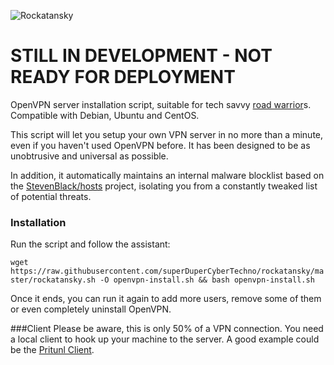 ![Rockatansky](https://raw.githubusercontent.com/superDuperCyberTechno/rockatansky/master/header.png)

# STILL IN DEVELOPMENT - NOT READY FOR DEPLOYMENT

OpenVPN server installation script, suitable for tech savvy [road warrior](http://en.wikipedia.org/wiki/Road_warrior_%28computing%29)s. Compatible with Debian, Ubuntu and CentOS.

This script will let you setup your own VPN server in no more than a minute, even if you haven't used OpenVPN before. It has been designed to be as unobtrusive and universal as possible.

In addition, it automatically maintains an internal malware blocklist based on the [StevenBlack/hosts](https://github.com/StevenBlack/hosts) project, isolating you from a constantly tweaked list of potential threats.

### Installation
Run the script and follow the assistant:

`wget https://raw.githubusercontent.com/superDuperCyberTechno/rockatansky/master/rockatansky.sh -O openvpn-install.sh && bash openvpn-install.sh`

Once it ends, you can run it again to add more users, remove some of them or even completely uninstall OpenVPN.

###Client
Please be aware, this is only 50% of a VPN connection. You need a local client to hook up your machine to the server. A good example could be the [Pritunl Client](https://client.pritunl.com/).
